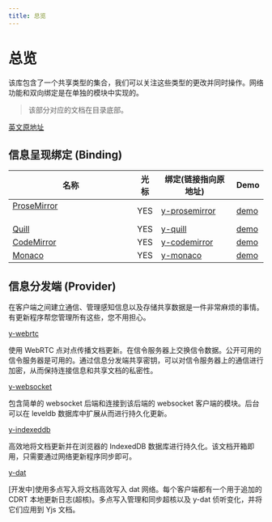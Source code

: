 ```yaml
---
title: 总览
---
```


# 总览

该库包含了一个共享类型的集合，我们可以关注这些类型的更改并同时操作。网络功能和双向绑定是在单独的模块中实现的。

> 该部分对应的文档在目录底部。

[英文原地址](https://github.com/yjs/yjs)

## 信息呈现绑定 (Binding)

<table>
  <thead>
  <tr>
    <th>名称</th>
    <th align="center">光标</th>
    <th>绑定(链接指向原地址)</th>
    <th>Demo</th>
  </tr>
  </thead>
  <tbody>
    <tr>
      <td><a href="https://prosemirror.net/" rel="nofollow">ProseMirror</a> &nbsp; &nbsp; &nbsp; &nbsp; &nbsp; &nbsp; &nbsp; &nbsp; &nbsp; &nbsp; &nbsp; &nbsp; &nbsp; &nbsp; &nbsp; &nbsp; &nbsp; &nbsp; &nbsp; &nbsp; &nbsp; &nbsp; &nbsp; &nbsp; &nbsp;</td>
      <td align="center">YES</td>
      <td><a href="http://github.com/yjs/y-prosemirror">y-prosemirror</a></td>
      <td><a href="https://demos.yjs.dev/prosemirror/prosemirror.html" rel="nofollow">demo</a></td>
    </tr>
    <tr>
      <td><a href="https://quilljs.com/" rel="nofollow">Quill</a></td>
      <td align="center">YES</td>
      <td><a href="http://github.com/yjs/y-quill">y-quill</a></td>
      <td><a href="https://demos.yjs.dev/quill/quill.html" rel="nofollow">demo</a></td>
    </tr>
    <tr>
      <td><a href="https://codemirror.net/" rel="nofollow">CodeMirror</a></td>
      <td align="center">YES</td>
      <td><a href="http://github.com/yjs/y-codemirror">y-codemirror</a></td>
      <td><a href="https://demos.yjs.dev/codemirror/codemirror.html" rel="nofollow">demo</a></td>
    </tr>
    <tr>
      <td><a href="https://microsoft.github.io/monaco-editor/" rel="nofollow">Monaco</a></td>
      <td align="center">YES</td>
      <td><a href="http://github.com/yjs/y-monaco">y-monaco</a></td>
      <td><a href="https://demos.yjs.dev/monaco/monaco.html" rel="nofollow">demo</a></td>
    </tr>
  </tbody>
</table>

## 信息分发端 (Provider)

在客户端之间建立通信、管理感知信息以及存储共享数据是一件非常麻烦的事情。有更新程序帮您管理所有这些，您不用担心。

[y-webrtc](http://github.com/yjs/y-webrtc)

使用 WebRTC 点对点传播文档更新。在信令服务器上交换信令数据。公开可用的信令服务器是可用的。通过信息分发端共享密钥，可以对信令服务器上的通信进行加密，从而保持连接信息和共享文档的私密性。

[y-websocket](http://github.com/yjs/y-websocket)

包含简单的 websocket 后端和连接到该后端的 websocket 客户端的模块。后台可以在 leveldb 数据库中扩展从而进行持久化更新。

[y-indexeddb](http://github.com/yjs/y-indexeddb)

高效地将文档更新并在浏览器的 IndexedDB 数据库进行持久化。该文档开箱即用，只需要通过网络更新程序同步即可。

[y-dat](http://github.com/yjs/y-dat)

[开发中]使用多点写入将文档高效写入 dat 网络。每个客户端都有一个用于追加的 CDRT 本地更新日志(超核)。多点写入管理和同步超核以及 y-dat 侦听变化，并将它们应用到 Yjs 文档。


















